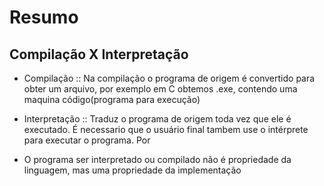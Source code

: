 # Resumo

## Compilação X Interpretação
- Compilação :: Na compilação o programa de origem é convertido para obter um arquivo, por exemplo em C obtemos .exe, contendo uma maquina código(programa para execução)

- Interpretação :: Traduz o programa de origem toda vez que ele é executado. É necessario que o usuário final tambem use o intérprete para executar o programa. Por 

- O programa ser interpretado ou compilado não é propriedade da linguagem, mas uma propriedade da implementação